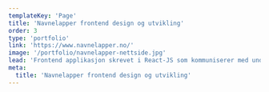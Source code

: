 ```yaml
---
templateKey: 'Page'
title: 'Navnelapper frontend design og utvikling'
order: 3
type: 'portfolio'
link: 'https://www.navnelapper.no/'
image: '/portfolio/navnelapper-nettside.jpg'
lead: 'Frontend applikasjon skrevet i React-JS som kommuniserer med underliggende mikroservicer.'
meta:
  title: 'Navnelapper frontend design og utvikling'
---
```

